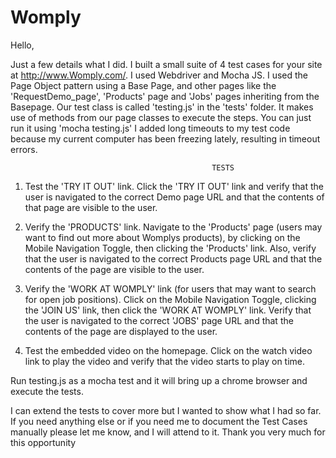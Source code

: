 # Womply

Hello,

Just a few details what I did. I built a small suite of 4 test cases for your site at http://www.Womply.com/. 
I used Webdriver and Mocha JS. I used the Page Object pattern using a Base Page, and other pages like the 'RequestDemo_page', 
'Products' page and 'Jobs' pages inheriting from the Basepage. Our test class is called 'testing.js' in the 'tests' folder. 
It makes use of methods from our page classes to execute the steps. You can just run it using 'mocha testing.js'
I added long timeouts to my test code because my current computer has been freezing lately, resulting in timeout errors. 
 

                                                 TESTS

1. Test the 'TRY IT OUT' link. Click the 'TRY IT OUT' link and verify that the user is navigated to the correct Demo page URL and that the contents of that page are visible to the user.

2. Verify the 'PRODUCTS' link. Navigate to the 'Products' page (users may want to find out more about Womplys products), by clicking on the Mobile Navigation Toggle, then clicking the 'Products' link. Also, verify that the user is navigated to the correct Products page URL and that the contents of the page are visible to the user.

3. Verify the 'WORK AT WOMPLY' link (for users that may want to search for open job positions). Click on the Mobile Navigation Toggle, clicking the 'JOIN US' link, then click the 'WORK AT WOMPLY' link. Verify that the user is navigated to the correct 'JOBS' page URL and that the contents of the page are displayed to the user.

4. Test the embedded video on the homepage. Click on the watch video link to play the video and verify that the video starts to play on time.

Run testing.js as a mocha test and it will bring up a chrome browser and execute the tests.

I can extend the tests to cover more but I wanted to show what I had so far. If you need anything else or if you need me to document the Test Cases manually please let me know, and I will attend to it. Thank you very much for this opportunity

